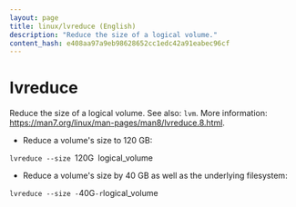 ```yaml
---
layout: page
title: linux/lvreduce (English)
description: "Reduce the size of a logical volume."
content_hash: e408aa97a9eb98628652cc1edc42a91eabec96cf
---
```

# lvreduce

Reduce the size of a logical volume.
See also: `lvm`.
More information: <https://man7.org/linux/man-pages/man8/lvreduce.8.html>.

- Reduce a volume's size to 120 GB:

`lvreduce --size `<span class="tldr-var badge badge-pill bg-dark-lm bg-white-dm text-white-lm text-dark-dm font-weight-bold">120G</span>` `<span class="tldr-var badge badge-pill bg-dark-lm bg-white-dm text-white-lm text-dark-dm font-weight-bold">logical_volume</span>

- Reduce a volume's size by 40 GB as well as the underlying filesystem:

`lvreduce --size -`<span class="tldr-var badge badge-pill bg-dark-lm bg-white-dm text-white-lm text-dark-dm font-weight-bold">40G</span>` -r `<span class="tldr-var badge badge-pill bg-dark-lm bg-white-dm text-white-lm text-dark-dm font-weight-bold">logical_volume</span>
